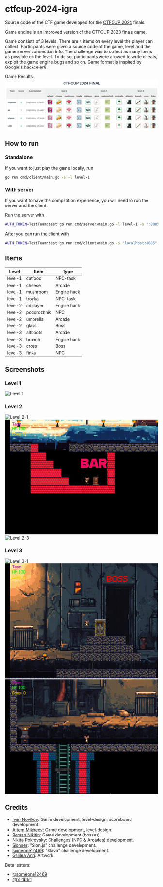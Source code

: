 # ctfcup-2024-igra

Source code of the CTF game developed for the [CTFCUP 2024](https://ctfcup.ru/) finals.

Game engine is an improved version of the [CTFCUP 2023](https://github.com/C4T-BuT-S4D/ctfcup-2023-igra) finals game.

Game consists of 3 levels. There are 4 items on every level the player can collect.
Participants were given a source code of the game, level and the game server connection info.
The challenge was to collect as many items as possible on the level. To do so, participants were allowed to write
cheats, exploit the game engine bugs and so on.
Game format is inspired by [Google's hackceler8](https://capturetheflag.withgoogle.com/hackceler8).

Game Results:
![Results](./screenshots/results.jpg)

## How to run

### Standalone

If you want to just play the game locally, run

```bash
go run cmd/client/main.go -a -l level-1
```

### With server

If you want to have the competition experience, you will need to run the server and the client.

Run the server with

```bash
AUTH_TOKEN=TestTeam:test go run cmd/server/main.go -l level-1 -s ":8085"
```

After you can run the client with

```bash
AUTH_TOKEN=TestTeam:test go run cmd/client/main.go -s "localhost:8085" -l level-1
```

## Items

| Level   | Item        | Type        | 
|---------|-------------|-------------|
| level-1 | catfood     | NPC-task    |
| level-1 | cheese      | Arcade      |
| level-1 | mushroom    | Engine hack |
| level-1 | troyka      | NPC-task    |
| level-2 | cdplayer    | Engine hack |
| level-2 | podorozhnik | NPC         |
| level-2 | umbrella    | Arcade      |
| level-2 | glass       | Boss        |
| level-3 | altboots    | Arcade      |
| level-3 | branch      | Engine hack |
| level-3 | cross       | Boss        |
| level-3 | finka       | NPC         |


## Screenshots

### Level 1

![Level 1](./screenshots/level-1.gif)

### Level 2

![Level 2-1](./screenshots/level-2-1.gif) ![Level 2-2](./screenshots/level-2-2.gif) ![Level 2-3](./screenshots/level-2-3.gif)

### Level 3

![Level 3-1](./screenshots/level-3-1.gif) ![Level 3-2](./screenshots/level-3-2.gif) ![Level 3-3](./screenshots/level-3-3.gif)


## Credits

- [Ivan Novikov](https://github.com/jnovikov): Game development, level-design, scoreboard development.
- [Artem Mikheev](https://github.com/renbou): Game development, level-design.
- [Roman Nikitin](https://github.com/pomo-mondreganto): Game development (bosses).
- [Nikita Pokrovsky](https://github.com/falamous): Challenges (NPC & Arcades) development.
- [Slonser](https://github.com/Slonser): "Slon.js" challenge development.
- [someone12469](https://github.com/someone12469): "Slava" challenge development.
- [Galilea Anri](https://vk.com/mangalileathecreativesquad): Artwork.

Beta testers:

- [@someone12469](https://github.com/someone12469)
- [@b1r1b1r1](https://github.com/b1r1b1r1)
